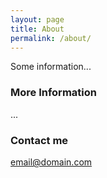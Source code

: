 ```yaml
---
layout: page
title: About
permalink: /about/
---
```


Some information...

### More Information

...

### Contact me

[email@domain.com](mailto:email@domain.com)
